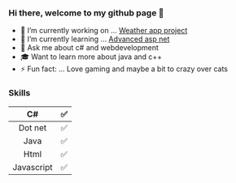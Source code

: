 ### Hi there, welcome to my github page 👋
- 🔭 I’m currently working on ... [Weather app project](https://github.com/Carpenteri1/WeatherApp)
- 🌱 I’m currently learning ... [Advanced asp net](https://docs.microsoft.com/en-us/aspnet/web-api/overview/advanced/)
- 💬 Ask me about c# and webdevelopment 
- 🎓 Want to learn more about java and c++
- ⚡ Fun fact: ... Love gaming and maybe a bit to crazy over cats




### Skills 
| C#                   | :white_check_mark:    |   
|:--------------------:|:---------------------:|
| Dot net              | :white_check_mark:    |   ---------------------------------![](https://media2.giphy.com/media/tN1YiOeZmIRKE/giphy.gif)        
| Java                 | :white_check_mark:    | 
| Html                 | :white_check_mark:    |                                        
| Javascript           | :white_check_mark:    |           
                     

